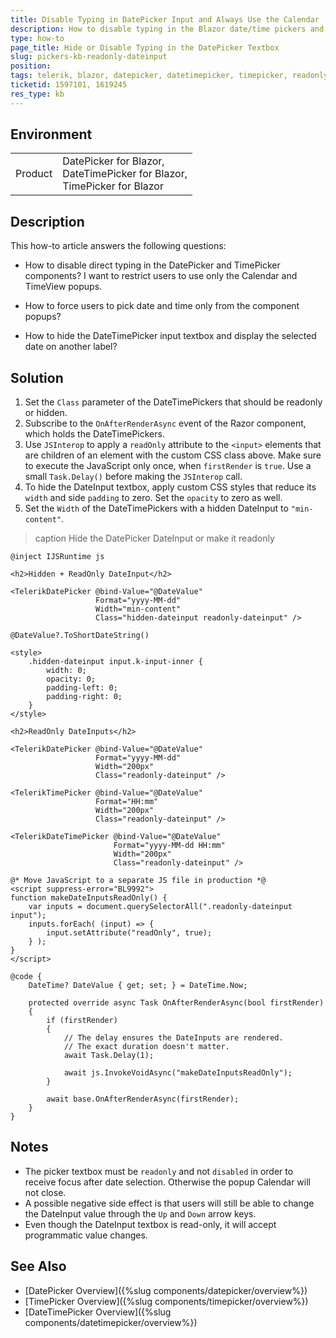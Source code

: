 ```yaml
---
title: Disable Typing in DatePicker Input and Always Use the Calendar 
description: How to disable typing in the Blazor date/time pickers and force users to always use the popup Calendar and TimeView.
type: how-to
page_title: Hide or Disable Typing in the DatePicker Textbox
slug: pickers-kb-readonly-dateinput
position: 
tags: telerik, blazor, datepicker, datetimepicker, timepicker, readonly
ticketid: 1597101, 1619245
res_type: kb
---
```


## Environment

<table>
    <tbody>
        <tr>
            <td>Product</td>
            <td>
                DatePicker for Blazor, <br />
                DateTimePicker for Blazor, <br />
                TimePicker for Blazor
            </td>
        </tr>
    </tbody>
</table>


## Description

This how-to article answers the following questions:

* How to disable direct typing in the DatePicker and TimePicker components? I want to restrict users to use only the Calendar and TimeView popups.

* How to force users to pick date and time only from the component popups?

* How to hide the DateTimePicker input textbox and display the selected date on another label?

## Solution

1. Set the `Class` parameter of the DateTimePickers that should be readonly or hidden.
1. Subscribe to the `OnAfterRenderAsync` event of the Razor component, which holds the DateTimePickers.
1. Use `JSInterop` to apply a `readOnly` attribute to the `<input>` elements that are children of an element with the custom CSS class above. Make sure to execute the JavaScript only once, when `firstRender` is `true`. Use a small `Task.Delay()` before making the `JSInterop` call.
1. To hide the DateInput textbox, apply custom CSS styles that reduce its `width` and side `padding` to zero. Set the `opacity` to zero as well.
1. Set the `Width` of the DateTimePickers with a hidden DateInput to `"min-content"`.

>caption Hide the DatePicker DateInput or make it readonly

````RAZOR
@inject IJSRuntime js

<h2>Hidden + ReadOnly DateInput</h2>

<TelerikDatePicker @bind-Value="@DateValue"
                   Format="yyyy-MM-dd"
                   Width="min-content"
                   Class="hidden-dateinput readonly-dateinput" />

@DateValue?.ToShortDateString()

<style>
    .hidden-dateinput input.k-input-inner {
        width: 0;
        opacity: 0;
        padding-left: 0;
        padding-right: 0;
    }
</style>

<h2>ReadOnly DateInputs</h2>

<TelerikDatePicker @bind-Value="@DateValue"
                   Format="yyyy-MM-dd"
                   Width="200px"
                   Class="readonly-dateinput" />

<TelerikTimePicker @bind-Value="@DateValue"
                   Format="HH:mm"
                   Width="200px"
                   Class="readonly-dateinput" />

<TelerikDateTimePicker @bind-Value="@DateValue"
                       Format="yyyy-MM-dd HH:mm"
                       Width="200px"
                       Class="readonly-dateinput" />

@* Move JavaScript to a separate JS file in production *@
<script suppress-error="BL9992">
function makeDateInputsReadOnly() {
    var inputs = document.querySelectorAll(".readonly-dateinput input");
    inputs.forEach( (input) => {
        input.setAttribute("readOnly", true);
    } );
}
</script>

@code {
    DateTime? DateValue { get; set; } = DateTime.Now;

    protected override async Task OnAfterRenderAsync(bool firstRender)
    {
        if (firstRender)
        {
            // The delay ensures the DateInputs are rendered.
            // The exact duration doesn't matter.
            await Task.Delay(1);

            await js.InvokeVoidAsync("makeDateInputsReadOnly");
        }

        await base.OnAfterRenderAsync(firstRender);
    }
}
````

## Notes

* The picker textbox must be `readonly` and not `disabled` in order to receive focus after date selection. Otherwise the popup Calendar will not close.
* A possible negative side effect is that users will still be able to change the DateInput value through the `Up` and `Down` arrow keys.
* Even though the DateInput textbox is read-only, it will accept programmatic value changes.

## See Also

* [DatePicker Overview]({%slug components/datepicker/overview%})
* [TimePicker Overview]({%slug components/timepicker/overview%})
* [DateTimePicker Overview]({%slug components/datetimepicker/overview%})
